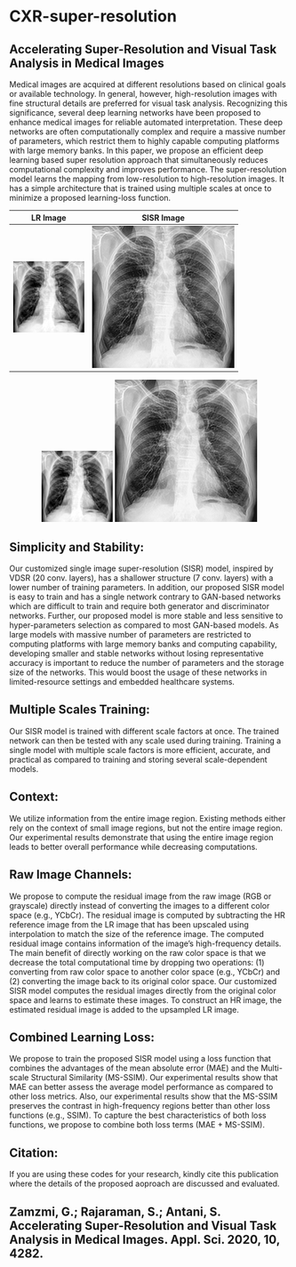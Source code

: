 # CXR-super-resolution
## Accelerating Super-Resolution and Visual Task Analysis in Medical Images

Medical images are acquired at different resolutions based on clinical goals or available technology. In general, however, high-resolution images with fine structural details are preferred for visual task analysis. Recognizing this significance, several deep learning networks have been proposed to enhance medical images for reliable automated interpretation. These deep networks are often computationally complex and require a massive number of parameters, which restrict them to highly capable computing platforms with large memory banks. In this paper, we propose an efficient deep learning based super resolution approach that simultaneously reduces computational complexity and improves performance. The super-resolution model learns the mapping from low-resolution to high-resolution images. It has a simple architecture that is trained using multiple scales at once to minimize a proposed learning-loss function. 


LR Image                   |  SISR Image
:-------------------------:|:-------------------------:
![Alt-Text](scaled_LR_image1.png)  |  ![Alt-Text](predicted_img.png)


<p align="middle">
  <img src="/scaled_LR_image1.png"/ "LR Image">
  <img src="/predicted_img.png"/ "SISR Image">
</p>

## Simplicity and Stability:

Our customized single image super-resolution (SISR) model, inspired by VDSR (20 conv. layers), has a shallower structure (7 conv. layers) with a lower number of training parameters. In addition, our proposed SISR model is easy to train and has a single network contrary to GAN-based networks which are difficult to train and require both generator and discriminator networks. Further, our proposed model is more stable and less sensitive to hyper-parameters selection as compared to most GAN-based models. As large models with massive number of parameters are restricted to computing platforms with large memory banks and computing capability, developing smaller and stable networks without losing representative accuracy is important to reduce the number of parameters and the storage size of the networks. This would boost the usage of these networks in limited-resource settings and embedded healthcare systems.

## Multiple Scales Training: 

Our SISR model is trained with different scale factors at once. The trained network can then be tested with any scale used during training. Training a single model with multiple scale factors is more efficient, accurate, and practical as compared to training and storing several scale-dependent models.

## Context: 

We utilize information from the entire image region. Existing methods either rely on the context of small image regions, but not the entire image region. Our experimental results demonstrate that using the entire image region leads to better overall performance while decreasing computations.

## Raw Image Channels: 

We propose to compute the residual image from the raw image (RGB or grayscale) directly instead of converting the images to a different color space (e.g., YCbCr). The residual image is computed by subtracting the HR reference image from the LR image that has been upscaled using interpolation to match the size of the reference image. The computed residual image contains information of the image’s high-frequency details. The main benefit of directly working on the raw color space is that we decrease the total computational time by dropping two operations: (1) converting from raw color space to another color space (e.g., YCbCr) and (2) converting the image back to its original color space. Our customized SISR model computes the residual images directly from the original color space and learns to estimate these images. To construct an HR image, the estimated residual image is added to the upsampled LR image.

## Combined Learning Loss: 

We propose to train the proposed SISR model using a loss function that combines the advantages of the mean absolute error (MAE) and the Multi-scale Structural Similarity (MS-SSIM). Our experimental results show that MAE can better assess the average model performance as compared to other loss metrics. Also, our experimental results show that
the MS-SSIM preserves the contrast in high-frequency regions better than other loss functions (e.g., SSIM). To capture the best characteristics of both loss functions, we propose to combine both loss terms (MAE + MS-SSIM).


## Citation: 

If you are using these codes for your research, kindly cite this publication where the details of the proposed aoproach are discussed and evaluated. 

## Zamzmi, G.; Rajaraman, S.; Antani, S. Accelerating Super-Resolution and Visual Task Analysis in Medical Images. Appl. Sci. 2020, 10, 4282.
